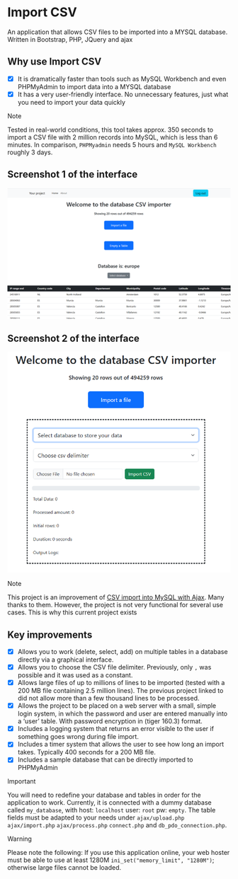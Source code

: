 # Import CSV
An application that allows CSV files to be imported into a MYSQL database. Written in Bootstrap, PHP, JQuery and ajax
## Why use Import CSV
- [x] It is dramatically faster than tools such as MySQL Workbench and even PHPMyAdmin to import data into a MYSQL database
- [x] It has a very user-friendly interface. No unnecessary features, just what you need to import your data quickly
> [!NOTE]
> Tested in real-world conditions, this tool takes approx. 350 seconds to import a CSV file with 2 million records into MySQL, which is less than 6 minutes. In comparison, `PHPMyadmin` needs 5 hours and `MySQL Workbench` roughly 3 days.
## Screenshot 1 of the interface
![Screenshot of the interface](https://github.com/andymcraae1/importcsv/blob/main/screenshots/Image_1.PNG)

## Screenshot 2 of the interface
![Screenshot of the interface](https://github.com/andymcraae1/importcsv/blob/main/screenshots/Image_2.PNG)

> [!NOTE]
> This project is an improvement of [CSV import into MySQL with Ajax](https://www.webslesson.info/2019/11/csv-import-using-ajax-progress-bar-in-php.html). Many thanks to them. However, the project is not very functional for several use cases. This is why this current project exists

## Key improvements
- [x] Allows you to work (delete, select, add) on multiple tables in a database directly via a graphical interface.
- [x] Allows you to choose the CSV file delimiter. Previously, only `,` was possible and it was used as a constant.
- [x] Allows large files of up to millions of lines to be imported (tested with a 200 MB file containing 2.5 million lines). The previous project linked to did not allow more than a few thousand lines to be processed.
- [x] Allows the project to be placed on a web server with a small, simple login system, in which the password and user are entered manually into a ‘user’ table. With password encryption in (tiger 160.3) format.
- [x] Includes a logging system that returns an error visible to the user if something goes wrong during file import.
- [x] Includes a timer system that allows the user to see how long an import takes. Typically 400 seconds for a 200 MB file.
- [x] Includes a sample database that can be directly imported to PHPMyAdmin

> [!IMPORTANT]
>  You will need to redefine your database and tables in order for the application to work. Currently, it is connected with a dummy database called `my_database`, with host: `localhost` user: `root` pw: `empty`. The table fields must be adapted to your needs under `ajax/upload.php` `ajax/import.php` `ajax/process.php` `connect.php` and `db_pdo_connection.php`.

> [!WARNING]
> Please note the following: If you use this application online, your web hoster must be able to use at least 1280M `ini_set("memory_limit", "1280M")`; otherwise large files cannot be loaded.
